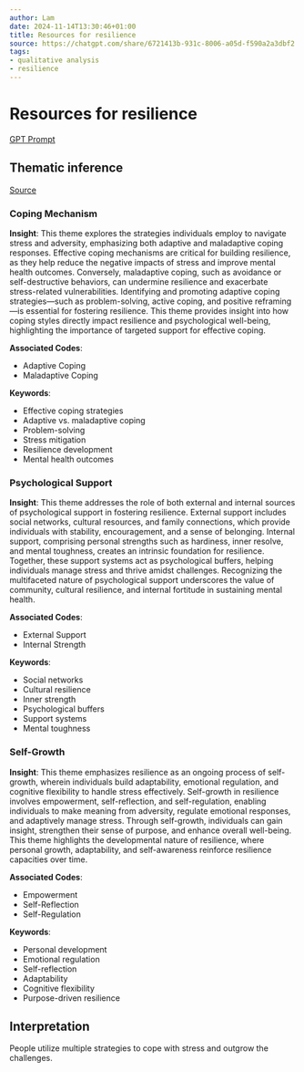 ```yaml
---
author: Lam
date: 2024-11-14T13:30:46+01:00
title: Resources for resilience
source: https://chatgpt.com/share/6721413b-931c-8006-a05d-f590a2a3dbf2
tags:
- qualitative analysis
- resilience
---
```


# Resources for resilience

[GPT Prompt](Projects/prompt-for-GPT-based-thematic-analysis.md)

## Thematic inference

[Source](https://chatgpt.com/share/6721413b-931c-8006-a05d-f590a2a3dbf2)

### Coping Mechanism

**Insight**: This theme explores the strategies individuals employ to navigate stress and adversity, emphasizing both adaptive and maladaptive coping responses. Effective coping mechanisms are critical for building resilience, as they help reduce the negative impacts of stress and improve mental health outcomes. Conversely, maladaptive coping, such as avoidance or self-destructive behaviors, can undermine resilience and exacerbate stress-related vulnerabilities. Identifying and promoting adaptive coping strategies—such as problem-solving, active coping, and positive reframing—is essential for fostering resilience. This theme provides insight into how coping styles directly impact resilience and psychological well-being, highlighting the importance of targeted support for effective coping.

**Associated Codes**:
- Adaptive Coping
- Maladaptive Coping

**Keywords**:
- Effective coping strategies
- Adaptive vs. maladaptive coping
- Problem-solving
- Stress mitigation
- Resilience development
- Mental health outcomes

### Psychological Support

**Insight**: This theme addresses the role of both external and internal sources of psychological support in fostering resilience. External support includes social networks, cultural resources, and family connections, which provide individuals with stability, encouragement, and a sense of belonging. Internal support, comprising personal strengths such as hardiness, inner resolve, and mental toughness, creates an intrinsic foundation for resilience. Together, these support systems act as psychological buffers, helping individuals manage stress and thrive amidst challenges. Recognizing the multifaceted nature of psychological support underscores the value of community, cultural resilience, and internal fortitude in sustaining mental health.

**Associated Codes**:
- External Support
- Internal Strength

**Keywords**:
- Social networks
- Cultural resilience
- Inner strength
- Psychological buffers
- Support systems
- Mental toughness

### Self-Growth

**Insight**: This theme emphasizes resilience as an ongoing process of self-growth, wherein individuals build adaptability, emotional regulation, and cognitive flexibility to handle stress effectively. Self-growth in resilience involves empowerment, self-reflection, and self-regulation, enabling individuals to make meaning from adversity, regulate emotional responses, and adaptively manage stress. Through self-growth, individuals can gain insight, strengthen their sense of purpose, and enhance overall well-being. This theme highlights the developmental nature of resilience, where personal growth, adaptability, and self-awareness reinforce resilience capacities over time.

**Associated Codes**:
- Empowerment
- Self-Reflection
- Self-Regulation

**Keywords**:
- Personal development
- Emotional regulation
- Self-reflection
- Adaptability
- Cognitive flexibility
- Purpose-driven resilience

## Interpretation

People utilize multiple strategies to cope with stress and outgrow the challenges.

